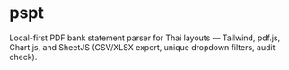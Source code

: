# pspt
Local-first PDF bank statement parser for Thai layouts — Tailwind, pdf.js, Chart.js, and SheetJS (CSV/XLSX export, unique dropdown filters, audit check).
